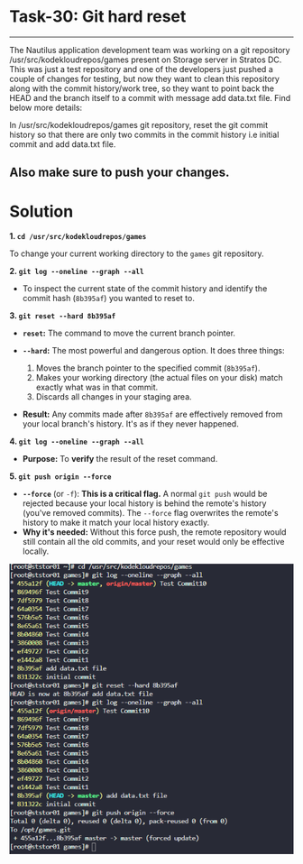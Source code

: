 # Task-30: Git hard reset

---

The Nautilus application development team was working on a git repository /usr/src/kodekloudrepos/games present on Storage server in Stratos DC. This was just a test repository and one of the developers just pushed a couple of changes for testing, but now they want to clean this repository along with the commit history/work tree, so they want to point back the HEAD and the branch itself to a commit with message add data.txt file. Find below more details:



In /usr/src/kodekloudrepos/games git repository, reset the git commit history so that there are only two commits in the commit history i.e initial commit and add data.txt file.


Also make sure to push your changes.
---

# **Solution**


**1. `cd /usr/src/kodekloudrepos/games`**

 To change your current working directory to the `games` git repository.


**2. `git log --oneline --graph --all`**

- To inspect the current state of the commit history and identify the commit hash (`8b395af`) you wanted to reset to.

**3. `git reset --hard 8b395af`**

- **`reset`:** The command to move the current branch pointer.
- **`--hard`:** The most powerful and dangerous option. It does three things:

    1. Moves the branch pointer to the specified commit (`8b395af`).
    2. Makes your working directory (the actual files on your disk) match exactly what was in that commit.
    3. Discards all changes in your staging area.
- **Result:** Any commits made after `8b395af` are effectively removed from your local branch's history. It's as if they never happened.

**4. `git log --oneline --graph --all`**

- **Purpose:** To **verify** the result of the reset command.

**5. `git push origin --force`**

- **`--force`** (or `-f`): **This is a critical flag.** A normal `git push` would be rejected because your local history is behind the remote's history (you've removed commits). The `--force` flag overwrites the remote's history to make it match your local history exactly.
- **Why it's needed:** Without this force push, the remote repository would still contain all the old commits, and your reset would only be effective locally.



![alt text](image.png)